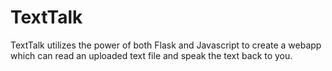 # TextTalk
TextTalk utilizes the power of both Flask and Javascript to create a webapp which can read an uploaded text file and speak the text back to you.
